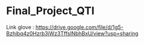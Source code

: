 # Final_Project_QTI

Link glove : https://drive.google.com/file/d/1g5-Bzhibq4z0Hzrb3jWz3TffsINbhBxU/view?usp=sharing
